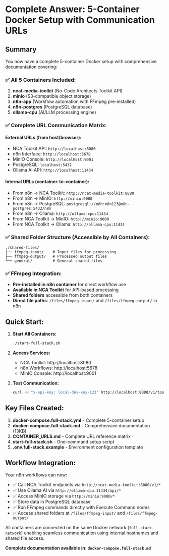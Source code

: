 # Complete Answer: 5-Container Docker Setup with Communication URLs

## Summary

You now have a complete 5-container Docker setup with comprehensive documentation covering:

### ✅ All 5 Containers Included:
1. **ncat-media-toolkit** (No-Code Architects Toolkit API)
2. **minio** (S3-compatible object storage) 
3. **n8n-app** (Workflow automation with FFmpeg pre-installed)
4. **n8n-postgres** (PostgreSQL database)
5. **ollama-cpu** (AI/LLM processing engine)

### ✅ Complete URL Communication Matrix:

#### External URLs (from host/browser):
- NCA Toolkit API: `http://localhost:8080`
- n8n Interface: `http://localhost:5678`
- MinIO Console: `http://localhost:9001`
- PostgreSQL: `localhost:5432`
- Ollama AI API: `http://localhost:11434`

#### Internal URLs (container-to-container):
- From n8n → NCA Toolkit: `http://ncat-media-toolkit:8080`
- From n8n → MinIO: `http://minio:9000`
- From n8n → PostgreSQL: `postgresql://n8n:n8n123@n8n-postgres:5432/n8n`
- From n8n → Ollama: `http://ollama-cpu:11434`
- From NCA Toolkit → MinIO: `http://minio:9000`
- From NCA Toolkit → Ollama: `http://ollama-cpu:11434`

### ✅ Shared Folder Structure (Accessible by All Containers):
```
./shared-files/
├── ffmpeg-input/    # Input files for processing
├── ffmpeg-output/   # Processed output files
└── general/         # General shared files
```

### ✅ FFmpeg Integration:
- **Pre-installed in n8n container** for direct workflow use
- **Available in NCA Toolkit** for API-based processing
- **Shared folders** accessible from both containers
- **Direct file paths**: `/files/ffmpeg-input/` and `/files/ffmpeg-output/` in n8n

## Quick Start:

1. **Start All Containers:**
   ```bash
   ./start-full-stack.sh
   ```

2. **Access Services:**
   - NCA Toolkit: http://localhost:8080
   - n8n Workflows: http://localhost:5678
   - MinIO Console: http://localhost:9001

3. **Test Communication:**
   ```bash
   curl -H "x-api-key: local-dev-key-123" http://localhost:8080/v1/toolkit/test
   ```

## Key Files Created:

1. **docker-compose.full-stack.yml** - Complete 5-container setup
2. **docker-compose.full-stack.md** - Comprehensive documentation (13KB)
3. **CONTAINER_URLS.md** - Complete URL reference matrix
4. **start-full-stack.sh** - One-command setup script
5. **.env.full-stack.example** - Environment configuration template

## Workflow Integration:

Your n8n workflows can now:
- ✅ Call NCA Toolkit endpoints via `http://ncat-media-toolkit:8080/v1/*`
- ✅ Use Ollama AI via `http://ollama-cpu:11434/api/*`
- ✅ Access MinIO storage via `http://minio:9000/*`
- ✅ Store data in PostgreSQL database
- ✅ Run FFmpeg commands directly with Execute Command nodes
- ✅ Access shared folders at `/files/ffmpeg-input/` and `/files/ffmpeg-output/`

All containers are connected on the same Docker network (`full-stack-network`) enabling seamless communication using internal hostnames and shared file access.

**Complete documentation available in: `docker-compose.full-stack.md`**